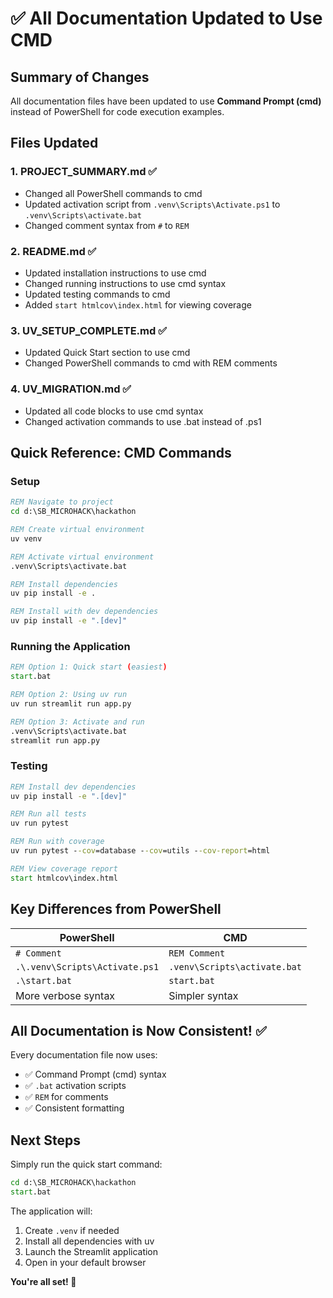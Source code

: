 # ✅ All Documentation Updated to Use CMD

## Summary of Changes

All documentation files have been updated to use **Command Prompt (cmd)** instead of PowerShell for code execution examples.

## Files Updated

### 1. PROJECT_SUMMARY.md ✅
- Changed all PowerShell commands to cmd
- Updated activation script from `.venv\Scripts\Activate.ps1` to `.venv\Scripts\activate.bat`
- Changed comment syntax from `#` to `REM`

### 2. README.md ✅
- Updated installation instructions to use cmd
- Changed running instructions to use cmd syntax
- Updated testing commands to cmd
- Added `start htmlcov\index.html` for viewing coverage

### 3. UV_SETUP_COMPLETE.md ✅
- Updated Quick Start section to use cmd
- Changed PowerShell commands to cmd with REM comments

### 4. UV_MIGRATION.md ✅
- Updated all code blocks to use cmd syntax
- Changed activation commands to use .bat instead of .ps1

## Quick Reference: CMD Commands

### Setup
```cmd
REM Navigate to project
cd d:\SB_MICROHACK\hackathon

REM Create virtual environment
uv venv

REM Activate virtual environment
.venv\Scripts\activate.bat

REM Install dependencies
uv pip install -e .

REM Install with dev dependencies
uv pip install -e ".[dev]"
```

### Running the Application
```cmd
REM Option 1: Quick start (easiest)
start.bat

REM Option 2: Using uv run
uv run streamlit run app.py

REM Option 3: Activate and run
.venv\Scripts\activate.bat
streamlit run app.py
```

### Testing
```cmd
REM Install dev dependencies
uv pip install -e ".[dev]"

REM Run all tests
uv run pytest

REM Run with coverage
uv run pytest --cov=database --cov=utils --cov-report=html

REM View coverage report
start htmlcov\index.html
```

## Key Differences from PowerShell

| PowerShell | CMD |
|------------|-----|
| `# Comment` | `REM Comment` |
| `.\.venv\Scripts\Activate.ps1` | `.venv\Scripts\activate.bat` |
| `.\start.bat` | `start.bat` |
| More verbose syntax | Simpler syntax |

## All Documentation is Now Consistent! ✅

Every documentation file now uses:
- ✅ Command Prompt (cmd) syntax
- ✅ `.bat` activation scripts
- ✅ `REM` for comments
- ✅ Consistent formatting

## Next Steps

Simply run the quick start command:

```cmd
cd d:\SB_MICROHACK\hackathon
start.bat
```

The application will:
1. Create `.venv` if needed
2. Install all dependencies with uv
3. Launch the Streamlit application
4. Open in your default browser

**You're all set! 🎉**
